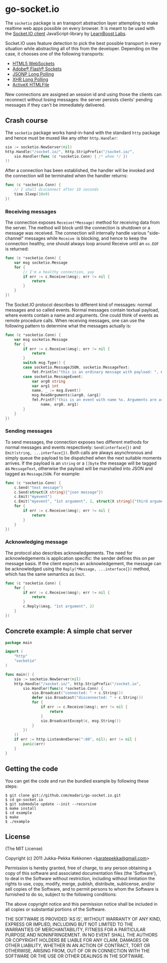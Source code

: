 go-socket.io
============

The `socketio` package is an transport abstraction layer attempting to make realtime
web apps possible on every browser. It is meant to be used with the
[Socket.IO client](http://github.com/LearnBoost/socket.io-client) JavaScript-library by
[LearnBoost Labs](http://socket.io/).

Socket.IO uses feature detection to pick the best possible transport in every situation
while abstracting all of this from the developer. Depending on the case, it chooses
one of the following transports:

- [HTML5 WebSockets](http://dev.w3.org/html5/websockets/)
- [Adobe® Flash® Sockets](https://github.com/gimite/web-socket-js)
- [JSONP Long Polling](http://en.wikipedia.org/wiki/JSONP#JSONP)
- [XHR Long Polling](http://en.wikipedia.org/wiki/Comet_%28programming%29#XMLHttpRequest_long_polling)
- [ActiveX HTMLFile](http://cometdaily.com/2007/10/25/http-streaming-and-internet-explorer/)

New connections are assigned an session id and using those the clients can reconnect
without losing messages: the server
persists clients' pending messages if they can't
be immediately delivered. 

## Crash course

The `socketio` package works hand-in-hand with the standard `http` package and hence
must be muxed like any other `http.Handler`:

```go
sio := socketio.NewServer(nil)
http.Handle("/socket.io/", http.StripPrefix("/socket.io/", 
	sio.Handler(func (c *socketio.Conn) { /* whee */ })
))
```

After a connection has been established, the handler will be invoked
and the connection will be terminated when the handler returns:

```go
func (c *socketio.Conn) {
	// I shall disconnect after 10 seconds
	time.Sleep(10e9)
})
```

### Receiving messages

The connection exposes `Receive(*Message)` method for receiving data from the
server. The method will block until the connection is shutdown or a message
was received. The connection will internally handle various "side-channel"
messages while `Receive `is blocking, and hence to keep the connection healthy,
one should always loop around Receive until an `os.EOF` is returned:

```go
func (c *socketio.Conn) {
	var msg socketio.Message
	for {
		// I'm a healthy connection, yay
		if err := c.Receive(&msg); err != nil {
			return
		}
	}
})
```

The Socket.IO protocol describes to different kind of messages: normal messages and
so called events. Normal messages contain textual payload, where events contain a
name and arguments. One could think of events as remote procedure calls.
When receiving messages, one can use the following pattern to
determine what the messages actually is:

```go
func (c *socketio.Conn) {
	var msg socketio.Message
	for {
		if err := c.Receive(&msg); err != nil {
			return
		}
		switch msg.Type() {
		case socketio.MessageJSON, socketio.MessageText:
			fmt.Println("this is an ordinary message with payload: ", msg.String())
		case socketio.MessageEvent:
			var arg0 string
			var arg1 int
			name, _ := msg.Event()
			msg.ReadArguments(&arg0, &arg1)
			fmt.Printf("this is an event with name %s. Arguments are arg0=%s, arg1=%d"
				name, arg0, arg1)
		}
	}
})
```

### Sending messages

To send messages, the connection exposes two different methods for normal messages and events
respectively: `Send(interface{})` and `Emit(string, ...interface{})`. Both calls are always
asynchronous and simply queue the payload to be dispatched when the next suitable moments arrives.
If the payload is an `string` or a `[]byte` the message will be tagged as `MessageText`, otherwise
the payload will be marshalled into JSON and tagged as `MessageJSON`. For example:

```go
func (c *socketio.Conn) {
	c.Send("text message")
	c.Send(struct{X string}{"json message"})
	c.Emit("myevent")
	c.Emit("myevent", "1st argument", 2, struct{X string}{"third argument"})
	for {
		if err := c.Receive(&msg); err != nil {
			return
		}
	}
})
```

### Acknowledging message

The protocol also describes acknowledgements. The need for acknowledgements is
application specific: the sender defines this on per message basis. If the client
expects an acknowledgement, the message can be acknowledged using the `Reply(*Message, ...interface{})`
method, which has the same semantics as `Emit`.

```go
func (c *socketio.Conn) {
	for {
		if err := c.Receive(&msg); err != nil {
			return
		}
		c.Reply(&msg, "1st argument", 2)
	}
})
```

## Concrete example: A simple chat server

```go
package main

import (
	"http"
	"socketio"
)

func main() {
	sio := socketio.NewServer(nil)
	http.Handle("/socket.io/", http.StripPrefix("/socket.io",
		sio.Handler(func(c *socketio.Conn) {
			sio.Broadcast("connected: " + c.String())
			defer sio.Broadcast("disconnected: " + c.String())
			for {
				if err := c.Receive(&msg); err != nil {
					return
				}
				sio.BroadcastExcept(c, msg.String())
			}
		})
	))
	if err := http.ListenAndServe(":80", nil); err != nil {
		panic(err)
	}
}
```

## Getting the code

You can get the code and run the bundled example by following these steps:

	$ git clone git://github.com/madari/go-socket.io.git
	$ cd go-socket.io
	$ git submodule update --init --recursive
	$ make install
	$ cd example
	$ make
	$ ./example

## License 

(The MIT License)

Copyright (c) 2011 Jukka-Pekka Kekkonen &lt;karatepekka@gmail.com&gt;

Permission is hereby granted, free of charge, to any person obtaining
a copy of this software and associated documentation files (the
'Software'), to deal in the Software without restriction, including
without limitation the rights to use, copy, modify, merge, publish,
distribute, sublicense, and/or sell copies of the Software, and to
permit persons to whom the Software is furnished to do so, subject to
the following conditions:

The above copyright notice and this permission notice shall be
included in all copies or substantial portions of the Software.

THE SOFTWARE IS PROVIDED 'AS IS', WITHOUT WARRANTY OF ANY KIND,
EXPRESS OR IMPLIED, INCLUDING BUT NOT LIMITED TO THE WARRANTIES OF
MERCHANTABILITY, FITNESS FOR A PARTICULAR PURPOSE AND NONINFRINGEMENT.
IN NO EVENT SHALL THE AUTHORS OR COPYRIGHT HOLDERS BE LIABLE FOR ANY
CLAIM, DAMAGES OR OTHER LIABILITY, WHETHER IN AN ACTION OF CONTRACT,
TORT OR OTHERWISE, ARISING FROM, OUT OF OR IN CONNECTION WITH THE
SOFTWARE OR THE USE OR OTHER DEALINGS IN THE SOFTWARE.

